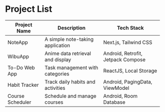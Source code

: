 # Project List

| Project Name     | Description                        | Tech Stack                 |
|------------------|------------------------------------|----------------------------|
| NoteApp          | A simple note-taking application  | Next.js, Tailwind CSS      |
| WibuApp          | Anime data retrieval and display  | Android, Retrofit, Jetpack Compose |
| To-Do Web App    | Task management with categories    | ReactJS, Local Storage     |
| Habit Tracker    | Track daily habits and activities | Android, PagingData, ViewModel |
| Course Scheduler | Schedule and manage courses       | Android, Room Database     |

